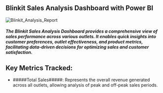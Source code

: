 ## Blinkit Sales Analysis Dashboard with Power BI
![Blinkit_Analysis_Report](https://github.com/user-attachments/assets/ef586fa9-9a03-49d7-87a8-6540bd54066d)

##### The Blinkit Sales Analysis Dashboard provides a comprehensive view of sales performance across various outlets. It enables quick insights into customer preferences, outlet effectiveness, and product metrics, facilitating data-driven decisions for optimizing sales and customer satisfaction.

## Key Metrics Tracked:

* #####Total Sales#####: Represents the overall revenue generated across all outlets, allowing analysis of peak and off-peak sales periods.







